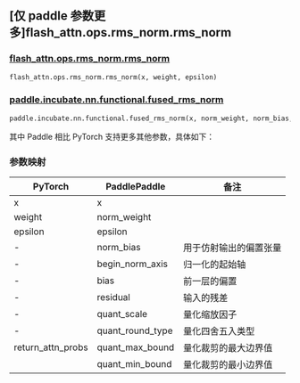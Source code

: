 ## [仅 paddle 参数更多]flash_attn.ops.rms_norm.rms_norm

### [flash_attn.ops.rms_norm.rms_norm](https://github.com/Dao-AILab/flash-attention/blob/d0787acc16c3667156b51ce5b01bdafc7594ed39/flash_attn/ops/rms_norm.py#L14)

```python
flash_attn.ops.rms_norm.rms_norm(x, weight, epsilon)
```

### [paddle.incubate.nn.functional.fused_rms_norm](https://www.paddlepaddle.org.cn/documentation/docs/zh/api/paddle/incubate/nn/functional/fused_rms_norm_cn.html)

```python
paddle.incubate.nn.functional.fused_rms_norm(x, norm_weight, norm_bias, epsilon, begin_norm_axis, bias=None, residual=None, quant_scale=- 1, quant_round_type=0, quant_max_bound=0, quant_min_bound=0)
```

其中 Paddle 相比 PyTorch 支持更多其他参数，具体如下：

### 参数映射

| PyTorch           | PaddlePaddle      | 备注                |
| ----------------- | ----------------- | ------------------------------------------------------------ |
| x                 | x                 |  |
| weight            | norm_weight       |  |
| epsilon           | epsilon           |  |
| -                 | norm_bias         |  用于仿射输出的偏置张量 |
| -                 | begin_norm_axis   |  归一化的起始轴 |
| -                 | bias              |  前一层的偏置 |
| -                 | residual          |  输入的残差 |
| -                 | quant_scale       |  量化缩放因子 |
| -                 | quant_round_type  |  量化四舍五入类型 |
| return_attn_probs | quant_max_bound   |  量化裁剪的最大边界值 |
|                   | quant_min_bound   |  量化裁剪的最小边界值 |
